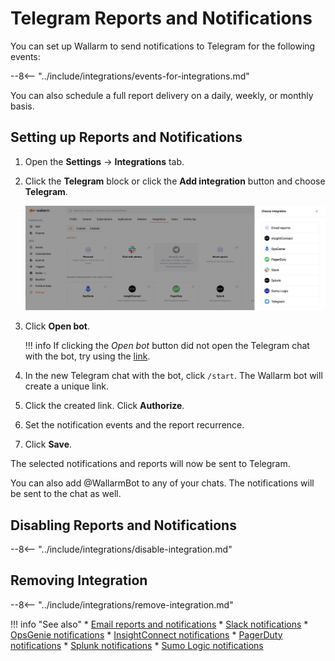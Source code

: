 # Telegram Reports and Notifications

You can set up Wallarm to send notifications to Telegram for the following events:

--8<-- "../include/integrations/events-for-integrations.md"

You can also schedule a full report delivery on a daily, weekly, or monthly basis.

## Setting up Reports and Notifications

1. Open the **Settings** → **Integrations** tab.
2. Click the **Telegram** block or click the **Add integration** button and choose **Telegram**.

    ![!Adding integration via the button](../../../images/user-guides/settings/add-integration-button.png)
3. Click **Open bot**.

    !!! info
        If clicking the *Open bot* button did not open the Telegram chat with the bot, try using the [link](tg://resolve?domain=WallarmBot).
4. In the new Telegram chat with the bot, click `/start`. The Wallarm bot will create a unique link.
5. Click the created link. Click **Authorize**.
6. Set the notification events and the report recurrence.
7. Click **Save**.

The selected notifications and reports will now be sent to Telegram.

You can also add @WallarmBot to any of your chats. The notifications will be sent to the chat as well.

## Disabling Reports and Notifications

--8<-- "../include/integrations/disable-integration.md"

## Removing Integration

--8<-- "../include/integrations/remove-integration.md"

!!! info "See also"
    * [Email reports and notifications](email.md)
    * [Slack notifications](slack.md)
    * [OpsGenie notifications](opsgenie.md)
    * [InsightConnect notifications](insightconnect.md)
    * [PagerDuty notifications](pagerduty.md)
    * [Splunk notifications](splunk.md)
    * [Sumo Logic notifications](sumologic.md)